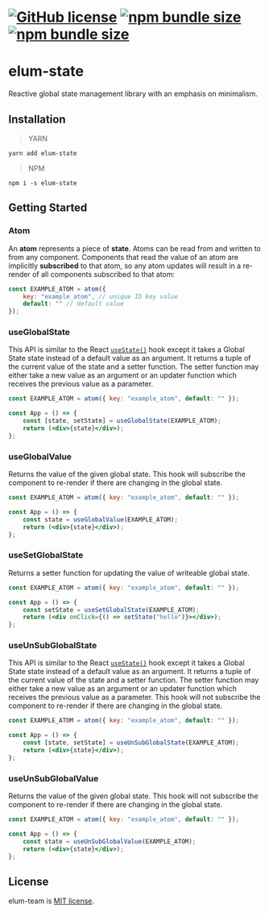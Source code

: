# [![GitHub license](https://badgen.net/badge/license/MIT/blue)](https://github.com/GMELUM/elum-state/blob/master/LICENSE) [![npm bundle size](https://img.shields.io/bundlephobia/min/elum-state)](https://bundlephobia.com/result?p=elum-state) [![npm bundle size](https://img.shields.io/bundlephobia/minzip/elum-state)](https://bundlephobia.com/result?p=elum-state)

# elum-state
Reactive global state management library with an emphasis on minimalism.
## Installation
> YARN

	yarn add elum-state
> NPM

	npm i -s elum-state

## Getting Started
### Atom
An **atom** represents a piece of **state**. Atoms can be read from and written to from any component. Components that read the value of an atom are implicitly **subscribed** to that atom, so any atom updates will result in a re-render of all components subscribed to that atom:
```jsx
const EXAMPLE_ATOM = atom({
	key: "example_atom", // unique ID key value
	default: "" // default value
});
```

### useGlobalState
This API is similar to the React [`useState()`](https://reactjs.org/docs/hooks-reference.html#usestate) hook except it takes a Global State state instead of a default value as an argument. It returns a tuple of the current value of the state and a setter function. The setter function may either take a new value as an argument or an updater function which receives the previous value as a parameter.
```jsx
const EXAMPLE_ATOM = atom({ key: "example_atom", default: "" });

const App = () => {
	const [state, setState] = useGlobalState(EXAMPLE_ATOM);
	return (<div>{state}</div>);
};
```

### useGlobalValue
Returns the value of the given global state.
This hook will subscribe the component to re-render if there are changing in the global state.

```jsx
const EXAMPLE_ATOM = atom({ key: "example_atom", default: "" });

const App = () => {
	const state = useGlobalValue(EXAMPLE_ATOM);
	return (<div>{state}</div>);
};
```

### useSetGlobalState
Returns a setter function for updating the value of writeable global state.
```jsx
const EXAMPLE_ATOM = atom({ key: "example_atom", default: "" });

const App = () => {
	const setState = useSetGlobalState(EXAMPLE_ATOM);
	return (<div onClick={() => setState("hello")}></div>);
};
```

### useUnSubGlobalState
This API is similar to the React [`useState()`](https://reactjs.org/docs/hooks-reference.html#usestate) hook except it takes a Global State state instead of a default value as an argument. It returns a tuple of the current value of the state and a setter function. The setter function may either take a new value as an argument or an updater function which receives the previous value as a parameter. This hook will not subscribe the component to re-render if there are changing in the global state.

```jsx
const EXAMPLE_ATOM = atom({ key: "example_atom", default: "" });

const App = () => {
	const [state, setState] = useUnSubGlobalState(EXAMPLE_ATOM);
	return (<div>{state}</div>);
};
```

### useUnSubGlobalValue
Returns the value of the given global state.
This hook will not subscribe the component to re-render if there are changing in the global state.
```jsx
const EXAMPLE_ATOM = atom({ key: "example_atom", default: "" });

const App = () => {
	const state = useUnSubGlobalValue(EXAMPLE_ATOM);
	return (<div>{state}</div>);
};
```
## License
elum-team is [MIT license](./LICENSE).
